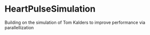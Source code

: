 # HeartPulseSimulation
 
Building on the simulation of Tom Kalders to improve performance via parallellization

